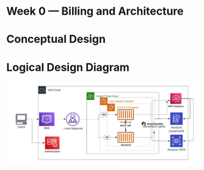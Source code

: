 # Week 0 — Billing and Architecture

# Conceptual Design 

# Logical Design Diagram
![This is an image](Crudder_Logical_Diagram.jpeg)
